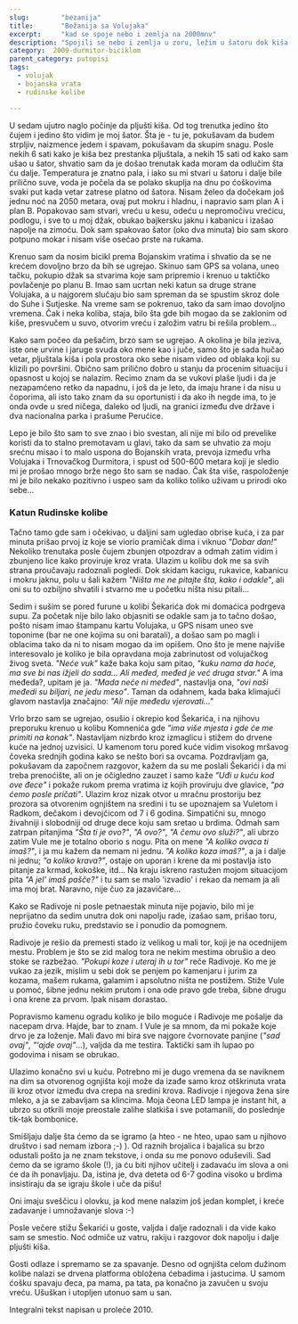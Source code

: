 ```yaml
---
slug:        "bezanija"
title:       "Bežanija sa Volujaka"
excerpt:     "kad se spoje nebo i zemlja na 2000mnv"
description: "Spojili se nebo i zemlja u zoru, ležim u šatoru dok kiša pljušti satima. Nakon što je već prošlo pola dana a kiša ne jenjava, već i temperatura počinje naglo da pada, moram da odlučim šta ću dalje..."
category:  2009-durmitor-biciklom
parent_category: putopisi
tags:
  - volujak
  - bojanska vrata
  - rudinske kolibe

---
```


U sedam ujutro naglo počinje da pljušti kiša. Od tog trenutka jedino što čujem i jedino što vidim je moj šator. Šta je - 
tu je, pokušavam da budem strpljiv, naizmence jedem i spavam, pokušavam da skupim snagu. Posle nekih 6 sati kako je kiša 
bez prestanka pljuštala, a nekih 15 sati od kako sam ušao u šator, shvatio sam da je došao trenutak kada moram da 
odlučim šta ću dalje. Temperatura je znatno pala, i iako su mi stvari u šatoru i dalje bile prilično suve, voda je 
počela da se polako skuplja na dnu po ćoškovima svaki put kada vetar zatrese platno od šatora. Nisam želeo da dočekam 
još jednu noć na 2050 metara, ovaj put mokru i hladnu, i napravio sam plan A i plan B. Popakovao sam stvari, vreću u 
kesu, odeću u nepromočivu vrećicu, podlogu, i sve to u moj džak, obukao bajkersku jaknu i kabanicu i izašao napolje na 
zimoću. Dok sam spakovao šator (oko dva minuta) bio sam skoro potpuno mokar i nisam više osećao prste na rukama.

Krenuo sam da nosim bicikl prema Bojanskim vratima i shvatio da se ne krećem dovoljno brzo da bih se ugrejao. Skinuo 
sam GPS sa volana, uneo tačku, pokupio džak sa stvarima koje sam pripremio i krenuo u taktičko povlačenje po planu B. 
Imao sam ucrtan neki katun sa druge strane Volujaka, a u najgorem slučaju bio sam spreman da se spustim skroz dole do 
Suhe i Sutjeske. Na vreme sam se pokrenuo, tako da sam imao dovoljno vremena. Čak i neka koliba, staja, bilo šta gde 
bih mogao da se zaklonim od kiše, presvučem u suvo, otvorim vreću i založim vatru bi rešila problem...

Kako sam počeo da pešačim, brzo sam se ugrejao. A okolina je bila jeziva, iste one urvine i jaruge svuda oko mene kao i 
juče, samo što je sada hučao vetar, pljuštala kiša i pola prostora oko sebe nisam video od oblaka koji su klizili po 
površini. Obično sam prilično dobro u stanju da procenim situaciju i opasnost u kojoj se nalazim. Recimo znam da se 
vukovi plaše ljudi i da je nezapamćeno retko da napadnu, i još da je leto, da imaju hrane i da nisu u čoporima, ali 
isto tako znam da su oportunisti i da ako ih negde ima, to je onda ovde u sred ničega, daleko od ljudi, na granici 
između dve države i dva nacionalna parka i prašume Perućice.

Lepo je bilo što sam to sve znao i bio svestan, ali nije mi bilo od prevelike koristi da to stalno premotavam u glavi, 
tako da sam se uhvatio za moju srećnu misao i to malo uspona do Bojanskih vrata, prevoja između vrha Volujaka i 
Trnovačkog Durmitora, i spust od 500-600 metara koji je sledio mi je prošao mnogo brže nego što sam se nadao. Čak šta 
više, raspoloženje mi je bilo nekako pozitivno i uspeo sam da koliko toliko uživam u prirodi oko sebe... 

### Katun Rudinske kolibe 

Tačno tamo gde sam i očekivao, u daljini sam ugledao obrise kuća, i za par minuta prišao prvoj iz koje se viorio 
pramičak dima i viknuo *"Dobar dan!"* Nekoliko trenutaka posle čujem zbunjen otpozdrav a odmah zatim vidim i zbunjeno 
lice kako proviruje kroz vrata. Ulazim u kolibu dok me sa svih strana proučavaju radoznali pogledi. Dok skidam kacigu, 
rukavice, kabanicu i mokru jaknu, polu u šali kažem *"Ništa me ne pitajte šta, kako i odakle"*, ali oni su to ozbiljno 
shvatili i stvarno me u početku ništa nisu pitali...

Sedim i sušim se pored furune u kolibi Šekarića dok mi domaćica podrgeva supu. Za početak nije bilo lako objasniti se 
odakle sam ja to tačno došao, pošto nisam imao štampanu kartu Volujaka, u GPS nisam uneo sve toponime (bar ne one 
kojima su oni baratali), a došao sam po magli i oblacima tako da ni to nisam mogao da im opišem. Ono što je mene 
najviše interesovalo je koliko je bila opravdana moja zabrinutost od volujačkog živog sveta. *"Neće vuk"* kaže baka koju 
sam pitao, *"kuku nama da hoće, ma sve bi nas ižjeli do sada... Ali međed, međed je već druga stvar."* A ima međeda?, 
upitam je ja. *"Mada neće ni međed"*, nastavlja ona, *"ovi naši međedi su biljari, ne jedu meso"*. Taman da odahnem, kada 
baka klimajući glavom nastavlja značajno: *"Ali nije međedu vjerovati..."*

Vrlo brzo sam se ugrejao, osušio i okrepio kod Šekarića, i na njihovu preporuku krenuo u kolibu Komnenića gde *"ima više 
mjesta i gde će me primiti na konak"*. Nastavljam nizbrdo kroz izmaglicu i stižem do drvene kuće na jednoj uzvisici. U 
kamenom toru pored kuće vidim visokog mršavog čoveka srednjih godina kako se nešto bori sa ovcama. Pozdravljam ga, 
pokušavam da započnem razgovor, kažem da su me poslali Šekarići i da mi treba prenoćište, ali on je očigledno zauzet i 
samo kaže *"Uđi u kuću kod ove đece"* i pokaže rukom prema vratima iz kojih proviruju dve glavice, *"pa ćemo posle 
pričati"*. Ulazim kroz nizak otvor u mračnu prostoriju bez prozora sa otvorenim ognjištem na sredini i tu se upoznajem 
sa Vuletom i Radkom, dečakom i devojčicom od 7 i 6 godina. Simpatični su, mnogo živahniji i slobodniji od druge dece 
koju sam sretao u brdima. Odmah sam zatrpan pitanjima *"Šta ti je ovo?"*, *"A ovo?"*, *"A čemu ovo služi?"*, ali ubrzo zatim 
Vule me je totalno oborio s nogu. Pita on mene *"A koliko ovaca ti imaš?"*, i ja mu kažem da nemam ni jednu. *"A koliko 
koza imaš?"*, a ja i dalje ni jednu; *"a koliko krava?"*, ostaje on uporan i krene da mi postavlja isto pitanje za krmad, 
kokoške, itd... Na kraju iskreno rastužen mojom situacijom pita *"A jel' imaš pašče?"* i tu sam se malo 'izvadio' i rekao 
da nemam ja ali ima moj brat. Naravno, nije čuo za jazavičare...

Kako se Radivoje ni posle petnaestak minuta nije pojavio, bilo mi je neprijatno da sedim unutra dok oni napolju rade, 
izašao sam, prišao toru, pružio čoveku ruku, predstavio se i ponudio da pomognem.

Radivoje je rešio da premesti stado iz velikog u mali tor, koji je na ocednijem mestu. Problem je što se zid malog tora 
ne nekim mestima obrušio a deo stoke se razbežao. *"Pokupi koze i uteraj ih u tor"* reče Radivoje. Ko me je vukao za 
jezik, mislim u sebi dok se penjem po kamenjaru i jurim za kozama, mašem rukama, galamim i apsolutno ništa ne postižem. 
Stiže Vule u pomoć, šibne jednu nekim prutom i ona ode pravo gde treba, šibne drugu i ona krene za prvom. Ipak nisam 
dorastao.

Popravismo kamenu ogradu koliko je bilo moguće i Radivoje me pošalje da nacepam drva. Hajde, bar to znam. I Vule je sa 
mnom, da mi pokaže koje drvo je za loženje. Mali đavo mi bira sve najgore čvornovate panjine (*"sad ovaj"*, 
*"'ajde ovaj"*...), valjda da me testira. Taktički sam ih lupao po godovima i nisam se obrukao.


Ulazimo konačno svi u kuću. Potrebno mi je dugo vremena da se naviknem na dim sa otvorenog ognjišta koji može da izađe 
samo kroz otškrinuta vrata ili kroz otvor između dva crepa na sredini krova. Radivoje i njegova žena sire mleko, a ja se 
zabavljam sa klincima. Moja čeona LED lampa je instant hit, a ubrzo su otkrili moje preostale zalihe slatkiša i sve 
potamanili, do poslednje tik-tak bombonice.

Smišljaju dalje šta ćemo da se igramo (a hteo - ne hteo, upao sam u njihovo društvo i sad nemam izbora ;-) ). Od raznih 
brojalica i bajalica su brzo odustali pošto ja ne znam tekstove, i onda su me ponovo oduševili. Sad ćemo da se igramo 
škole (!), ja ću biti njihov učitelj i zadavaću im slova a oni će da ih ponavljaju. Da, istina je, dva deteta od 6-7 
godina visoko u brdima insistiraju da se igraju škole i uče da pišu!

Oni imaju sveščicu i olovku, ja kod mene nalazim još jedan komplet, i kreće zadavanje i umnožavanje slova :-)

Posle večere stižu Šekarići u goste, valjda i dalje radoznali i da vide kako sam se smestio. Noć odmiče uz vatru, rakiju 
i razgovor dok napolju i dalje pljušti kiša.

Gosti odlaze i spremamo se za spavanje. Desno od ognjišta celom dužinom kolibe nalazi se drvena platforma obložena 
ćebadima i jastucima. U samom ćošku spavaju đeca, pa mama, pa tata, pa konačno ja zavučen u svoju vreću. Ušuškan i 
utopljen utonuo sam u san.

<span class="caption text-muted pull-right">Integralni tekst napisan u proleće 2010.</span>